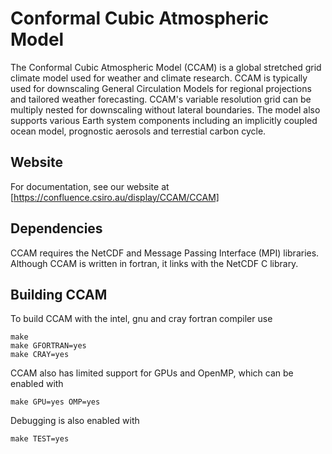 # Conformal Cubic Atmospheric Model

The Conformal Cubic Atmospheric Model (CCAM) is a global stretched grid climate
model used for weather and climate research.  CCAM is typically used for downscaling General Circulation Models for regional projections and tailored weather
forecasting.  CCAM's variable resolution grid can be multiply nested for
downscaling without lateral boundaries.  The model also supports various
Earth system components including an implicitly coupled ocean model, prognostic
aerosols and terrestial carbon cycle.


## Website

For documentation, see our website at
[https://confluence.csiro.au/display/CCAM/CCAM]


## Dependencies

CCAM requires the NetCDF and Message Passing Interface (MPI) libraries.
Although CCAM is written in fortran, it links with the NetCDF C library.


## Building CCAM

To build CCAM with the intel, gnu and cray fortran compiler use

```
make
make GFORTRAN=yes
make CRAY=yes
```

CCAM also has limited support for GPUs and OpenMP, which can be enabled with

```
make GPU=yes OMP=yes
```

Debugging is also enabled with

```
make TEST=yes
```





